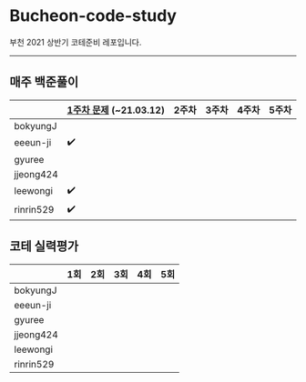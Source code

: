# Bucheon-code-study
부천 2021 상반기 코테준비 레포입니다.



---

## 매주 백준풀이

|           | [**1주차 문제**](https://www.acmicpc.net/group/workbook/view/10500/31095) (~21.03.12) | 2주차 | 3주차 | 4주차 | 5주차 |
| --------- | ------------------------------------------------------------ | ----- | ----- | ----- | ----- |
| bokyungJ  |                                                              |       |       |       |       |
| eeeun-ji  | ✔️                                                            |       |       |       |       |
| gyuree    |                                                              |       |       |       |       |
| jjeong424 |                                                              |       |       |       |       |
| leewongi  | ✔️                                                            |       |       |       |       |
| rinrin529 | ✔️                                                            |       |       |       |       |



## 코테 실력평가

|           | 1회  | 2회  | 3회  | 4회  | 5회  |
| --------- | ---- | ---- | ---- | ---- | ---- |
| bokyungJ  |      |      |      |      |      |
| eeeun-ji  |      |      |      |      |      |
| gyuree    |      |      |      |      |      |
| jjeong424 |      |      |      |      |      |
| leewongi  |      |      |      |      |      |
| rinrin529 |      |      |      |      |      |

